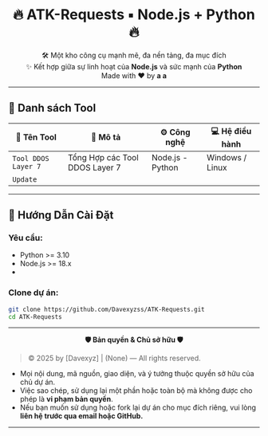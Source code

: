 <h1 align="center">🔥 ATK-Requests ▪︎ Node.js + Python 🔥</h1>

<p align="center">
  🛠️ Một kho công cụ mạnh mẽ, đa nền tảng, đa mục đích<br>
  ✨ Kết hợp giữa sự linh hoạt của <strong>Node.js</strong> và sức mạnh của <strong>Python</strong><br>
  Made with ❤️ by <strong>a a</strong>
</p>

---

## 📂 Danh sách Tool

| 🧩 Tên Tool | 📜 Mô tả | ⚙️ Công nghệ | 💻 Hệ điều hành |
|------------|---------|-------------|----------------|
| `Tool DDOS Layer 7` | Tổng Hợp các Tool DDOS Layer 7  | Node.js - Python | Windows / Linux |
|      `Update`

---

## 🚀 Hướng Dẫn Cài Đặt

### Yêu cầu:
- Python >= 3.10
- Node.js >= 18.x
- 

### Clone dự án:

```bash
git clone https://github.com/Davexyzss/ATK-Requests.git
cd ATK-Requests
```

---

<p align="center"><strong>🛡️ Bản quyền & Chủ sở hữu 🛡️</strong></p>

> © 2025 by [Davexyz] | (None) — All rights reserved.

- Mọi nội dung, mã nguồn, giao diện, và ý tưởng thuộc quyền sở hữu của chủ dự án.
- Việc sao chép, sử dụng lại một phần hoặc toàn bộ mà không được cho phép là **vi phạm bản quyền**.
- Nếu bạn muốn sử dụng hoặc fork lại dự án cho mục đích riêng, vui lòng **liên hệ trước qua email hoặc GitHub.**

---

